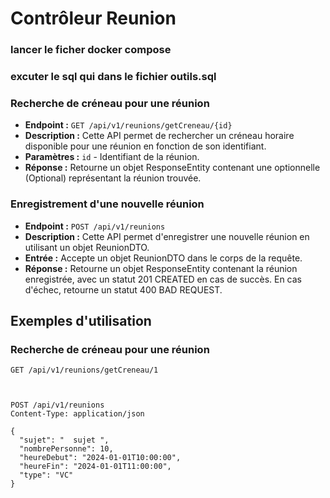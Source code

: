 # Contrôleur Reunion
### lancer le ficher docker compose
### excuter le sql qui dans le fichier outils.sql

### Recherche de créneau pour une réunion

- **Endpoint :** `GET /api/v1/reunions/getCreneau/{id}`
- **Description :** Cette API permet de rechercher un créneau horaire disponible pour une réunion en fonction de son identifiant.
- **Paramètres :** `id` - Identifiant de la réunion.
- **Réponse :** Retourne un objet ResponseEntity contenant une optionnelle (Optional) représentant la réunion trouvée.

### Enregistrement d'une nouvelle réunion

- **Endpoint :** `POST /api/v1/reunions`
- **Description :** Cette API permet d'enregistrer une nouvelle réunion en utilisant un objet ReunionDTO.
- **Entrée :** Accepte un objet ReunionDTO dans le corps de la requête.
- **Réponse :** Retourne un objet ResponseEntity contenant la réunion enregistrée, avec un statut 201 CREATED en cas de succès. En cas d'échec, retourne un statut 400 BAD REQUEST.

## Exemples d'utilisation

### Recherche de créneau pour une réunion

```http
GET /api/v1/reunions/getCreneau/1



POST /api/v1/reunions
Content-Type: application/json

{
  "sujet": "  sujet ",
  "nombrePersonne": 10,
  "heureDebut": "2024-01-01T10:00:00",
  "heureFin": "2024-01-01T11:00:00",
  "type": "VC"
}

